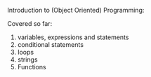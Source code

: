 Introduction to (Object Oriented) Programming:

Covered so far:

01. variables, expressions and statements
02. conditional statements
03. loops
04. strings
05. Functions
